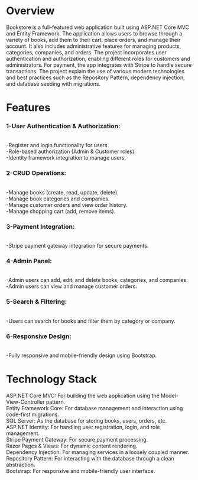 # Overview
Bookstore is a full-featured web application built using ASP.NET Core MVC and Entity Framework. The application allows users to browse through a variety of books, add them to their cart, place orders, and manage their account. It also includes administrative features for managing products, categories, companies, and orders. The project incorporates user authentication and authorization, enabling different roles for customers and administrators. For payment, the app integrates with Stripe to handle secure transactions. The project explain the use of various modern technologies and best practices such as the Repository Pattern, dependency injection, and database seeding with migrations.

# Features

<h3> 1-User Authentication & Authorization:</h3><br>
-Register and login functionality for users.<br>
-Role-based authorization (Admin & Customer roles).<br>
-Identity framework integration to manage users.<br>

<h3>2-CRUD Operations:</h3><br>
-Manage books (create, read, update, delete).<br>
-Manage book categories and companies.<br>
-Manage customer orders and view order history.<br>
-Manage shopping cart (add, remove items).<br>

<h3>3-Payment Integration:</h3><br>
-Stripe payment gateway integration for secure payments.<br>

<h3>4-Admin Panel:</h3><br>
-Admin users can add, edit, and delete books, categories, and companies.<br>
-Admin users can view and manage customer orders.<br>

<h3>5-Search & Filtering:</h3><br>
-Users can search for books and filter them by category or company.<br>

<h3>6-Responsive Design:</h3><br>
-Fully responsive and mobile-friendly design using Bootstrap.

# Technology Stack
ASP.NET Core MVC: For building the web application using the Model-View-Controller pattern.<br>
Entity Framework Core: For database management and interaction using code-first migrations.<br> 
SQL Server: As the database for storing books, users, orders, etc.<br>
ASP.NET Identity: For handling user registration, login, and role management.<br>
Stripe Payment Gateway: For secure payment processing.<br>
Razor Pages & Views: For dynamic content rendering.<br>
Dependency Injection: For managing services in a loosely coupled manner.<br>
Repository Pattern: For interacting with the database through a clean abstraction.<br>
Bootstrap: For responsive and mobile-friendly user interface.<br>
